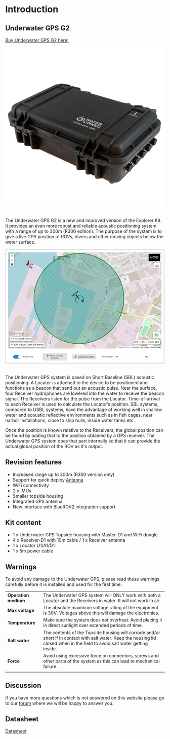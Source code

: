 # Introduction

## Underwater GPS G2

[Buy Underwater GPS G2 here!](https://store.waterlinked.com/product/underwater-gps-g2/)

<div style="text-align: center;"><img src="../../img/UGPS_G2_Pelicase_Top_1600_web.jpg" style="width: 550px;"></div><br>

The Underwater GPS G2 is a new and improved version of the Explorer Kit. It provides an even more robust and reliable acoustic positioning system with a range of up to 300m (R300 edition). The purpose of the system is to give a live GPS position of ROVs, divers and other moving objects below the water surface.

<div style="text-align: center;"><img src="../../img/gui_global_position_r300.png" style="width: 750px;" title="GUI Example"></div><br>

The Underwater GPS system is based on Short Baseline (SBL) acoustic positioning. A Locator is attached to the device to be positioned and functions as a beacon that send out an acoustic pulse. Near the surface, four Receiver hydrophones are lowered into the water to receive the beacon signal. The Receivers listen for the pulse from the Locator. Time-of-arrival to each Receiver is used to calculate the Locator’s position. SBL systems, compared to USBL systems, have the advantage of working well in shallow water and acoustic reflective environments such as in fish cages, near harbor installations, close to ship hulls, inside water tanks etc.

Once the position is known relative to the Receivers, the global position can be found by adding that to the position obtained by a GPS receiver. The Underwater GPS system does that part internally so that it can provide the actual global position of the ROV as it's output.

## Revision features

* Increased range up to 300m (R300 version only)
* Support for quick deploy [Antenna](../antenna.md)
* WiFi connectivity
* 2 x IMUs
* Smaller topside housing
* Integrated GPS antenna
* New interface with BlueROV2 integration support

## Kit content

* 1 x Underwater GPS Topside housing with Master-D1 and WiFi dongle
* 4 x Receiver-D1 with 10m cable / 1 x Receiver antenna
* 1 x Locator U1/A1/D1
* 1 x 5m power cable

## Warnings

To avoid any damage to the Underwater GPS, please read these warnings carefully before it is installed and used for the first time.

|                     |                     |
| ------------------- |:------------------- |
| **Operation medium** | The Underwater GPS system will ONLY work with both a Locator and the Receivers in water. It will not work in air. |
| **Max voltage** | The absolute maximum voltage rating of the equipment is 30V. Voltages above this will damage the electronics. |
| **Temperature** | Make sure the system does not overheat. Avoid placing it in direct sunlight over extended periods of time. |
| **Salt water** | The contents of the Topside housing will corrode and/or short if in contact with salt water. Keep the housing lid closed when in the field to avoid salt water getting inside. |
| **Force** | Avoid using excessive force on connectors, screws and other parts of the system as this can lead to mechanical failure. |
|   |   |


## Discussion

If you have more questions which is not answered on this website please go to our [forum](https://waterlinked.com/forums/forum/underwater-gps/) where we will be happy to answer you.

## Datasheet

[Datasheet](https://store.waterlinked.com/datasheets/underwater-gps-g2/)